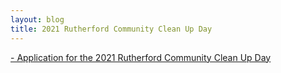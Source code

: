 ```yaml
---
layout: blog
title: 2021 Rutherford Community Clean Up Day
---
```


[- Application for the 2021 Rutherford Community Clean Up Day](https://docs.google.com/forms/d/e/1FAIpQLSekXbBHkQFhMXd_knlQVc2RSWP4din5T8-qUbWvAPGh5U_qDA/viewform)
